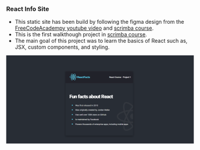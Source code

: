 ###  React Info Site
- This static site has been build by following the figma design from the [FreeCodeAcadempy youtube video](https://www.youtube.com/watch?v=bMknfKXIFA8) and [scrimba course](https://scrimba.com/learn/learnreact).
- This is the first walkthough project in [scrimba course](https://scrimba.com/learn/learnreact). 
- The main goal of this project was to learn the basics of React such as, JSX, custom components, and styling. 

![React Info Site](./src/images/reactFacts-site.PNG)
